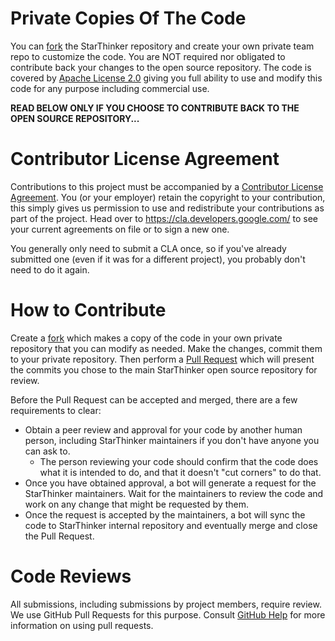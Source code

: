 # Private Copies Of The Code

You can
[fork](https://help.github.com/en/github/getting-started-with-github/fork-a-repo)
the StarThinker repository and create your own private team repo to customize
the code. You are NOT required nor obligated to contribute back your changes to
the open source repository. The code is covered by
[Apache License 2.0](https://www.apache.org/licenses/LICENSE-2.0) giving you
full ability to use and modify this code for any purpose including commercial
use.

**READ BELOW ONLY IF YOU CHOOSE TO CONTRIBUTE BACK TO THE OPEN SOURCE
REPOSITORY...**

# Contributor License Agreement

Contributions to this project must be accompanied by a
[Contributor License Agreement](https://cla.developers.google.com/clas).
You (or your employer) retain the copyright to your contribution, this simply
gives us permission to use and redistribute your contributions as part of the
project. Head over to <https://cla.developers.google.com/> to see your current
agreements on file or to sign a new one.

You generally only need to submit a CLA once, so if you've already submitted one
(even if it was for a different project), you probably don't need to do it
again.

# How to Contribute

Create a
[fork](https://help.github.com/en/github/getting-started-with-github/fork-a-repo)
which makes a copy of the code in your own private repository that you can
modify as needed. Make the changes, commit them to your private repository. Then
perform a
[Pull Request](https://help.github.com/en/github/collaborating-with-issues-and-pull-requests/creating-a-pull-request)
which will present the commits you chose to the main StarThinker open source
repository for review.

Before the Pull Request can be accepted and merged, there are a few requirements
to clear:

*   Obtain a peer review and approval for your code by another human person,
    including StarThinker maintainers if you don't have anyone you can ask to.
    *   The person reviewing your code should confirm that the code does what it
        is intended to do, and that it doesn't "cut corners" to do that.
*   Once you have obtained approval, a bot will generate a request for the
    StarThinker maintainers. Wait for the maintainers to review the code and
    work on any change that might be requested by them.
*   Once the request is accepted by the maintainers, a bot will sync the code to
    StarThinker internal repository and eventually merge and close the Pull
    Request.

# Code Reviews

All submissions, including submissions by project members, require review. We
use GitHub Pull Requests for this purpose. Consult
[GitHub Help](https://help.github.com/articles/about-pull-requests/) for more
information on using pull requests.

